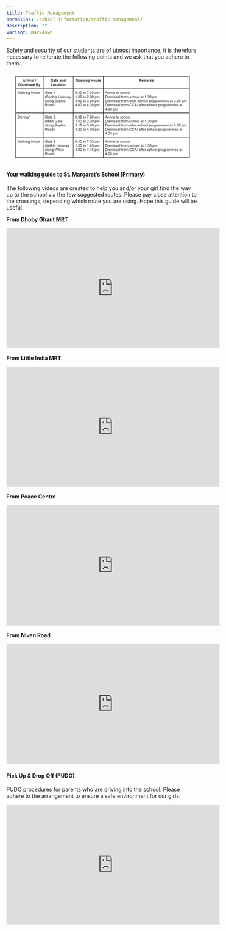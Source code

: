 ```yaml
---
title: Traffic Management
permalink: /school-information/traffic-management/
description: ""
variant: markdown
---
```

Safety and security of our students are of utmost importance, it is therefore necessary to reiterate the following points and we ask that you adhere to them.  

![](/images/School%20Information/Traffic_mgt_2025.jpg)

#### **Your walking guide to St. Margaret’s School (Primary)**

The following videos are created to help you and/or your girl find the way up to the school via the few suggested routes. 
Please pay close attention to the crossings, depending which route you are using. Hope this guide will be useful.

**From Dhoby Ghaut MRT**
<iframe allowfullscreen="" allow="accelerometer; autoplay; clipboard-write; encrypted-media; gyroscope; picture-in-picture; web-share" frameborder="0" title="YouTube video player" src="https://www.youtube.com/embed/3h1-F5GP2sk?si=q38ZCWC6f3HTAxcm" height="315" width="560"></iframe>

**From Little India MRT**
<iframe allowfullscreen="" allow="accelerometer; autoplay; clipboard-write; encrypted-media; gyroscope; picture-in-picture; web-share" frameborder="0" title="YouTube video player" src="https://www.youtube.com/embed/23B-snv7Kyk?si=05OlkEbtGyG3ztmd" height="315" width="560"></iframe>

**From Peace Centre**
<iframe allowfullscreen="" allow="accelerometer; autoplay; clipboard-write; encrypted-media; gyroscope; picture-in-picture; web-share" frameborder="0" title="YouTube video player" src="https://www.youtube.com/embed/3GMVi2tu3ks?si=IWMQ-s5nuSOlDAjg" height="315" width="560"></iframe>

**From Niven Road**
<iframe allowfullscreen="" allow="accelerometer; autoplay; clipboard-write; encrypted-media; gyroscope; picture-in-picture; web-share" frameborder="0" title="YouTube video player" src="https://www.youtube.com/embed/hAV3EmoR0KI?si=PlieEfvzK_h1Ax6M" height="315" width="560"></iframe>

#### **Pick Up &amp; Drop Off (PUDO)**

PUDO procedures for parents who are driving into the school. Please adhere to the arrangement to ensure a safe environment for our girls.

<iframe allowfullscreen="" allow="accelerometer; autoplay; clipboard-write; encrypted-media; gyroscope; picture-in-picture; web-share" frameborder="0" title="YouTube video player" src="https://www.youtube.com/embed/UTEBNYUO_lI?si=P6PfVkTkNaNXarog" height="315" width="560"></iframe>